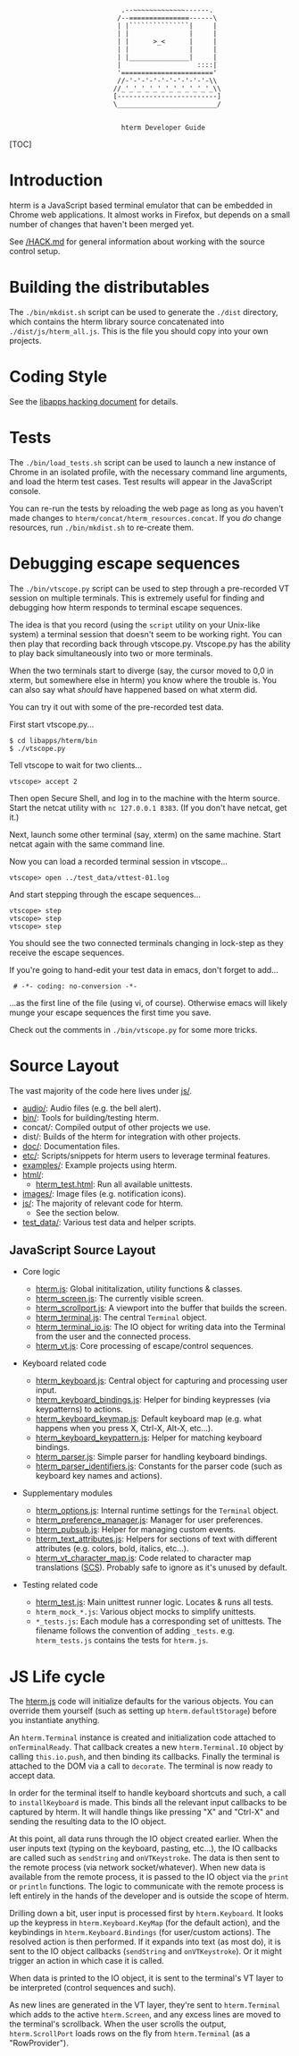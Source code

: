 ```
                            .--~~~~~~~~~~~~~------.
                           /--===============------\
                           | |```````````````|     |
                           | |               |     |
                           | |      >_<      |     |
                           | |               |     |
                           | |_______________|     |
                           |                   ::::|
                           '======================='
                           //-'-'-'-'-'-'-'-'-'-'-\\
                          //_'_'_'_'_'_'_'_'_'_'_'_\\
                          [-------------------------]
                          \_________________________/


                            hterm Developer Guide
```

[TOC]

# Introduction

hterm is a JavaScript based terminal emulator that can be embedded in Chrome
web applications.  It almost works in Firefox, but depends on a small number
of changes that haven't been merged yet.

See [/HACK.md](/HACK.md) for general information about working with the source
control setup.

# Building the distributables

The `./bin/mkdist.sh` script can be used to generate the `./dist` directory,
which contains the hterm library source concatenated into
`./dist/js/hterm_all.js`.  This is the file you should copy into your own
projects.

# Coding Style

See the [libapps hacking document](../../HACK.md) for details.

# Tests

The `./bin/load_tests.sh` script can be used to launch a new instance of Chrome
in an isolated profile, with the necessary command line arguments, and load the
hterm test cases.  Test results will appear in the JavaScript console.

You can re-run the tests by reloading the web page as long as you haven't made
changes to `hterm/concat/hterm_resources.concat`.  If you *do* change resources,
run `./bin/mkdist.sh` to re-create them.

# Debugging escape sequences

The `./bin/vtscope.py` script can be used to step through a pre-recorded VT
session on multiple terminals.  This is extremely useful for finding and
debugging how hterm responds to terminal escape sequences.

The idea is that you record (using the `script` utility on your Unix-like
system) a terminal session that doesn't seem to be working right.  You can then
play that recording back through vtscope.py.  Vtscope.py has the ability to
play back simultaneously into two or more terminals.

When the two terminals start to diverge (say, the cursor moved to 0,0 in xterm,
but somewhere else in hterm) you know where the trouble is.  You can also say
what *should* have happened based on what xterm did.

You can try it out with some of the pre-recorded test data.

First start vtscope.py...

    $ cd libapps/hterm/bin
    $ ./vtscope.py

Tell vtscope to wait for two clients...

    vtscope> accept 2

Then open Secure Shell, and log in to the machine with the hterm source.  Start
the netcat utility with `nc 127.0.0.1 8383`.  (If you don't have netcat, get
it.)

Next, launch some other terminal (say, xterm) on the same machine.  Start netcat
again with the same command line.

Now you can load a recorded terminal session in vtscope...

    vtscope> open ../test_data/vttest-01.log

And start stepping through the escape sequences...

    vtscope> step
    vtscope> step
    vtscope> step

You should see the two connected terminals changing in lock-step as they
receive the escape sequences.

If you're going to hand-edit your test data in emacs, don't forget to add...

     # -*- coding: no-conversion -*-

...as the first line of the file (using vi, of course).  Otherwise emacs will
likely munge your escape sequences the first time you save.

Check out the comments in `./bin/vtscope.py` for some more tricks.

# Source Layout

The vast majority of the code here lives under [js/].

* [audio/]: Audio files (e.g. the bell alert).
* [bin/]: Tools for building/testing hterm.
* concat/: Compiled output of other projects we use.
* dist/: Builds of the hterm for integration with other projects.
* [doc/]: Documentation files.
* [etc/]: Scripts/snippets for hterm users to leverage terminal features.
* [examples/]: Example projects using hterm.
* [html/]:
  * [hterm_test.html]: Run all available unittests.
* [images/]: Image files (e.g. notification icons).
* [js/]: The majority of relevant code for hterm.
  * See the section below.
* [test_data/]: Various test data and helper scripts.

## JavaScript Source Layout

* Core logic
  * [hterm.js]: Global inititalization, utility functions & classes.
  * [hterm_screen.js]: The currently visible screen.
  * [hterm_scrollport.js]: A viewport into the buffer that builds the screen.
  * [hterm_terminal.js]: The central `Terminal` object.
  * [hterm_terminal_io.js]: The IO object for writing data into the Terminal
    from the user and the connected process.
  * [hterm_vt.js]: Core processing of escape/control sequences.

* Keyboard related code
  * [hterm_keyboard.js]: Central object for capturing and processing user input.
  * [hterm_keyboard_bindings.js]: Helper for binding keypresses (via
    keypatterns) to actions.
  * [hterm_keyboard_keymap.js]: Default keyboard map (e.g. what happens when you
    press X, Ctrl-X, Alt-X, etc...).
  * [hterm_keyboard_keypattern.js]: Helper for matching keyboard bindings.
  * [hterm_parser.js]: Simple parser for handling keyboard bindings.
  * [hterm_parser_identifiers.js]: Constants for the parser code (such as
    keyboard key names and actions).

* Supplementary modules
  * [hterm_options.js]: Internal runtime settings for the `Terminal` object.
  * [hterm_preference_manager.js]: Manager for user preferences.
  * [hterm_pubsub.js]: Helper for managing custom events.
  * [hterm_text_attributes.js]: Helpers for sections of text with different
    attributes (e.g. colors, bold, italics, etc...).
  * [hterm_vt_character_map.js]: Code related to character map translations
    ([SCS]).  Probably safe to ignore as it's unused by default.

* Testing related code
  * [hterm_test.js]: Main unittest runner logic.  Locates & runs all tests.
  * `hterm_mock_*.js`: Various object mocks to simplify unittests.
  * `*_tests.js`: Each module has a corresponding set of unittests.  The
    filename follows the convention of adding `_tests`.  e.g. `hterm_tests.js`
    contains the tests for `hterm.js`.

# JS Life cycle

The [hterm.js] code will initialize defaults for the various objects.  You can
override them yourself (such as setting up `hterm.defaultStorage`) before you
instantiate anything.

An `hterm.Terminal` instance is created and initialization code attached to
`onTerminalReady`.  That callback creates a new `hterm.Terminal.IO` object by
calling `this.io.push`, and then binding its callbacks.  Finally the terminal
is attached to the DOM via a call to `decorate`.  The terminal is now ready to
accept data.

In order for the terminal itself to handle keyboard shortcuts and such, a call
to `installKeyboard` is made.  This binds all the relevant input callbacks to
be captured by hterm.  It will handle things like pressing "X" and "Ctrl-X" and
sending the resulting data to the IO object.

At this point, all data runs through the IO object created earlier.  When the
user inputs text (typing on the keyboard, pasting, etc...), the IO callbacks
are called such as `sendString` and `onVTKeystroke`.  The data is then sent to
the remote process (via network socket/whatever).  When new data is available
from the remote process, it is passed to the IO object via the `print` or
`println` functions.  The logic to communicate with the remote process is left
entirely in the hands of the developer and is outside the scope of hterm.

Drilling down a bit, user input is processed first by `hterm.Keyboard`.  It
looks up the keypress in `hterm.Keyboard.KeyMap` (for the default action), and
the keybindings in `hterm.Keyboard.Bindings` (for user/custom actions).  The
resolved action is then performed.  If it expands into text (as most do), it
is sent to the IO object callbacks (`sendString` and `onVTKeystroke`).  Or it
might trigger an action in which case it is called.

When data is printed to the IO object, it is sent to the terminal's VT layer to
be interpreted (control sequences and such).

As new lines are generated in the VT layer, they're sent to `hterm.Terminal`
which adds to the active `hterm.Screen`, and any excess lines are moved to the
terminal's scrollback.  When the user scrolls the output, `hterm.ScrollPort`
loads rows on the fly from `hterm.Terminal` (as a "RowProvider").

[audio/]: ../audio/
[bin/]: ../bin/
[doc/]: ../doc/
[etc/]: ../etc/
[examples/]: ../examples/
[html/]: ../html/
[images/]: ../images/
[js/]: ../js/
[test_data/]: ../test_data/

[hterm_test.html]: ../html/hterm_test.html

[hterm.js]: ../js/hterm.js
[hterm_frame.js]: ../js/hterm_frame.js
[hterm_keyboard.js]: ../js/hterm_keyboard.js
[hterm_keyboard_bindings.js]: ../js/hterm_keyboard_bindings.js
[hterm_keyboard_keymap.js]: ../js/hterm_keyboard_keymap.js
[hterm_keyboard_keypattern.js]: ../js/hterm_keyboard_keypattern.js
[hterm_mock_notification.js]: ../js/hterm_mock_notification.js
[hterm_mock_row_provider.js]: ../js/hterm_mock_row_provider.js
[hterm_options.js]: ../js/hterm_options.js
[hterm_parser.js]: ../js/hterm_parser.js
[hterm_parser_identifiers.js]: ../js/hterm_parser_identifiers.js
[hterm_parser_tests.js]: ../js/hterm_parser_tests.js
[hterm_preference_manager.js]: ../js/hterm_preference_manager.js
[hterm_pubsub.js]: ../js/hterm_pubsub.js
[hterm_pubsub_tests.js]: ../js/hterm_pubsub_tests.js
[hterm_screen.js]: ../js/hterm_screen.js
[hterm_screen_tests.js]: ../js/hterm_screen_tests.js
[hterm_scrollport.js]: ../js/hterm_scrollport.js
[hterm_scrollport_tests.js]: ../js/hterm_scrollport_tests.js
[hterm_terminal.js]: ../js/hterm_terminal.js
[hterm_terminal_tests.js]: ../js/hterm_terminal_tests.js
[hterm_terminal_io.js]: ../js/hterm_terminal_io.js
[hterm_terminal_io_tests.js]: ../js/hterm_terminal_io_tests.js
[hterm_test.js]: ../js/hterm_test.js
[hterm_tests.js]: ../js/hterm_tests.js
[hterm_text_attributes.js]: ../js/hterm_text_attributes.js
[hterm_text_attributes_tests.js]: ../js/hterm_text_attributes_tests.js
[hterm_vt_canned_tests.js]: ../js/hterm_vt_canned_tests.js
[hterm_vt_character_map.js]: ../js/hterm_vt_character_map.js
[hterm_vt_character_map_tests.js]: ../js/hterm_vt_character_map_tests.js
[hterm_vt.js]: ../js/hterm_vt.js
[hterm_vt_tests.js]: ../js/hterm_vt_tests.js

[SCS]: ./ControlSequences.md#SCS
